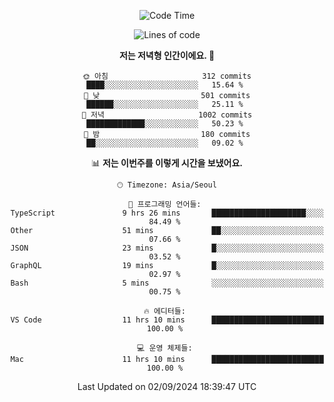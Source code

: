 <div align='center'>
 
<!--START_SECTION:waka-->
![Code Time](http://img.shields.io/badge/Code%20Time-3%2C790%20hrs%2014%20mins-blue)

![Lines of code](https://img.shields.io/badge/%EC%A0%80%EB%8A%94%20%EC%97%AC%ED%83%9C%EA%B9%8C%EC%A7%80%20-1.3%20million%20%EC%A4%84%EC%9D%98%20%EC%BD%94%EB%93%9C%EB%A5%BC%20%EC%9E%91%EC%84%B1%ED%96%88%EC%96%B4%EC%9A%94.-blue)

**저는 저녁형 인간이에요. 🦉** 

```text
🌞 아침                     312 commits         ████░░░░░░░░░░░░░░░░░░░░░   15.64 % 
🌆 낮　                     501 commits         ██████░░░░░░░░░░░░░░░░░░░   25.11 % 
🌃 저녁                     1002 commits        █████████████░░░░░░░░░░░░   50.23 % 
🌙 밤　                     180 commits         ██░░░░░░░░░░░░░░░░░░░░░░░   09.02 % 
```


📊 **저는 이번주를 이렇게 시간을 보냈어요.** 

```text
🕑︎ Timezone: Asia/Seoul

💬 프로그래밍 언어들: 
TypeScript               9 hrs 26 mins       █████████████████████░░░░   84.49 % 
Other                    51 mins             ██░░░░░░░░░░░░░░░░░░░░░░░   07.66 % 
JSON                     23 mins             █░░░░░░░░░░░░░░░░░░░░░░░░   03.52 % 
GraphQL                  19 mins             █░░░░░░░░░░░░░░░░░░░░░░░░   02.97 % 
Bash                     5 mins              ░░░░░░░░░░░░░░░░░░░░░░░░░   00.75 % 

🔥 에디터들: 
VS Code                  11 hrs 10 mins      █████████████████████████   100.00 % 

💻 운영 체제들: 
Mac                      11 hrs 10 mins      █████████████████████████   100.00 % 
```


 Last Updated on 02/09/2024 18:39:47 UTC
<!--END_SECTION:waka-->
 </div>
<!---
Emewjin/Emewjin is a ✨ special ✨ repository because its `README.md` (this file) appears on your GitHub profile.
You can click the Preview link to take a look at your changes.
--->
